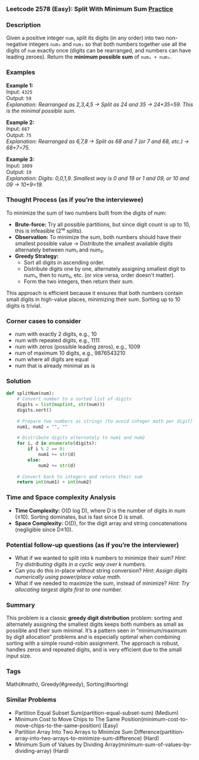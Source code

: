 ### Leetcode 2578 (Easy): Split With Minimum Sum [Practice](https://leetcode.com/problems/split-with-minimum-sum)

### Description  
Given a positive integer `num`, split its digits (in any order) into two non-negative integers `num₁` and `num₂` so that both numbers together use all the digits of `num` exactly once (digits can be rearranged, and numbers can have leading zeroes). Return the **minimum possible sum** of `num₁ + num₂`.

### Examples  

**Example 1:**  
Input: `4325`  
Output: `59`  
*Explanation: Rearranged as 2,3,4,5 → Split as 24 and 35 → 24+35=59. This is the minimal possible sum.*

**Example 2:**  
Input: `687`  
Output: `75`  
*Explanation: Rearranged as 6,7,8 → Split as 68 and 7 (or 7 and 68, etc.) → 68+7=75.*

**Example 3:**  
Input: `1009`  
Output: `19`  
*Explanation: Digits: 0,0,1,9. Smallest way is 0 and 19 or 1 and 09, or 10 and 09 → 10+9=19.*

### Thought Process (as if you’re the interviewee)  

To minimize the sum of two numbers built from the digits of num:
- **Brute-force:** Try all possible partitions, but since digit count is up to 10, this is infeasible (2¹⁰ splits).
- **Observation:** To minimize the sum, both numbers should have their smallest possible value → Distribute the smallest available digits alternately between num₁ and num₂.
- **Greedy Strategy:** 
  - Sort all digits in ascending order.
  - Distribute digits one by one, alternately assigning smallest digit to num₁, then to num₂, etc. (or vice versa, order doesn't matter).
  - Form the two integers, then return their sum.

This approach is efficient because it ensures that both numbers contain small digits in high-value places, minimizing their sum. Sorting up to 10 digits is trivial.

### Corner cases to consider  
- num with exactly 2 digits, e.g., 10
- num with repeated digits, e.g., 1111
- num with zeros (possible leading zeros), e.g., 1009
- num of maximum 10 digits, e.g., 9876543210
- num where all digits are equal
- num that is already minimal as is

### Solution

```python
def splitNum(num):
    # Convert number to a sorted list of digits
    digits = list(map(int, str(num)))
    digits.sort()
    
    # Prepare two numbers as strings (to avoid integer math per digit)
    num1, num2 = "", ""
    
    # Distribute digits alternately to num1 and num2
    for i, d in enumerate(digits):
        if i % 2 == 0:
            num1 += str(d)
        else:
            num2 += str(d)
    
    # Convert back to integers and return their sum
    return int(num1) + int(num2)
```

### Time and Space complexity Analysis  

- **Time Complexity:** O(D log D), where D is the number of digits in num (≤10). Sorting dominates, but is fast since D is small.
- **Space Complexity:** O(D), for the digit array and string concatenations (negligible since D≤10).

### Potential follow-up questions (as if you’re the interviewer)  

- What if we wanted to split into k numbers to minimize their sum?
  *Hint: Try distributing digits in a cyclic way over k numbers.*
- Can you do this in-place without string conversion?
  *Hint: Assign digits numerically using power/place value math.*
- What if we needed to maximize the sum, instead of minimize?
  *Hint: Try allocating largest digits first to one number.*

### Summary
This problem is a classic **greedy digit distribution** problem: sorting and alternately assigning the smallest digits keeps both numbers as small as possible and their sum minimal. It’s a pattern seen in “minimum/maximum by digit allocation” problems and is especially optimal when combining sorting with a simple round-robin assignment. The approach is robust, handles zeros and repeated digits, and is very efficient due to the small input size.

### Tags
Math(#math), Greedy(#greedy), Sorting(#sorting)

### Similar Problems
- Partition Equal Subset Sum(partition-equal-subset-sum) (Medium)
- Minimum Cost to Move Chips to The Same Position(minimum-cost-to-move-chips-to-the-same-position) (Easy)
- Partition Array Into Two Arrays to Minimize Sum Difference(partition-array-into-two-arrays-to-minimize-sum-difference) (Hard)
- Minimum Sum of Values by Dividing Array(minimum-sum-of-values-by-dividing-array) (Hard)